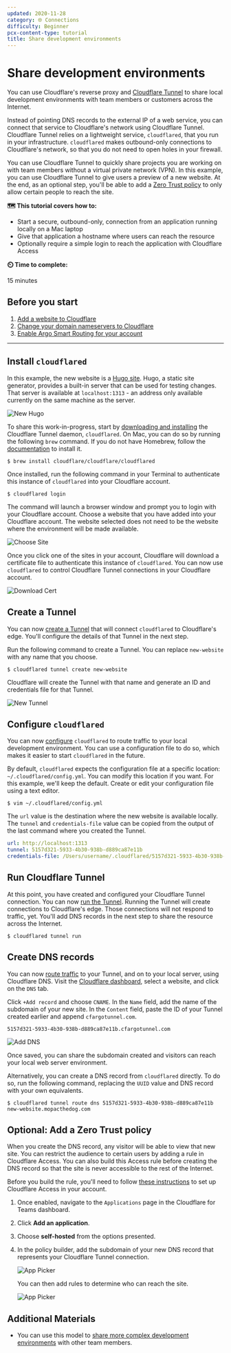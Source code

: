 ```yaml
---
updated: 2020-11-28
category: 🌐 Connections
difficulty: Beginner
pcx-content-type: tutorial
title: Share development environments
---
```


# Share development environments

You can use Cloudflare's reverse proxy and [Cloudflare Tunnel](/cloudflare-one/glossary/#cloudflare-tunnel) to share local development environments with team members or customers across the Internet.

Instead of pointing DNS records to the external IP of a web service, you can connect that service to Cloudflare's network using Cloudflare Tunnel. Cloudflare Tunnel relies on a lightweight service, `cloudflared`, that you run in your infrastructure. `cloudflared` makes outbound-only connections to Cloudflare's network, so that you do not need to open holes in your firewall.

You can use Cloudflare Tunnel to quickly share projects you are working on with team members without a virtual private network (VPN). In this example, you can use Cloudflare Tunnel to give users a preview of a new website. At the end, as an optional step, you'll be able to add a [Zero Trust policy](/cloudflare-one/policies/zero-trust/) to only allow certain people to reach the site.

**🗺️ This tutorial covers how to:**

- Start a secure, outbound-only, connection from an application running locally on a Mac laptop
- Give that application a hostname where users can reach the resource
- Optionally require a simple login to reach the application with Cloudflare Access

**⏲️ Time to complete:**

15 minutes

## Before you start

1.  [Add a website to Cloudflare](https://support.cloudflare.com/hc/en-us/articles/201720164-Creating-a-Cloudflare-account-and-adding-a-website)
2.  [Change your domain nameservers to Cloudflare](https://support.cloudflare.com/hc/en-us/articles/205195708)
3.  [Enable Argo Smart Routing for your account](https://support.cloudflare.com/hc/articles/115000224552-Configuring-Argo-through-the-UI)

---

## Install `cloudflared`

In this example, the new website is a [Hugo site](https://gohugo.io/getting-started/quick-start/). Hugo, a static site generator, provides a built-in server that can be used for testing changes. That server is available at `localhost:1313` - an address only available currently on the same machine as the server.

![New Hugo](../static/secure-origin-connections/share-new-site/hugo-new.png)

To share this work-in-progress, start by [downloading and installing](/cloudflare-one/connections/connect-apps/install-and-setup/) the Cloudflare Tunnel daemon, `cloudflared`. On Mac, you can do so by running the following `brew` command. If you do not have Homebrew, follow the [documentation](https://docs.brew.sh/Installation) to install it.

`$ brew install cloudflare/cloudflare/cloudflared`

Once installed, run the following command in your Terminal to authenticate this instance of `cloudflared` into your Cloudflare account.

`$ cloudflared login`

The command will launch a browser window and prompt you to login with your Cloudflare account. Choose a website that you have added into your Cloudflare account. The website selected does not need to be the website where the environment will be made available.

![Choose Site](../static/secure-origin-connections/share-new-site/pick-site.png)

Once you click one of the sites in your account, Cloudflare will download a certificate file to authenticate this instance of `cloudflared`. You can now use `cloudflared` to control Cloudflare Tunnel connections in your Cloudflare account.

![Download Cert](../static/secure-origin-connections/share-new-site/cert-download.png)

## Create a Tunnel

You can now [create a Tunnel](/cloudflare-one/connections/connect-apps/create-tunnel/) that will connect `cloudflared` to Cloudflare's edge. You'll configure the details of that Tunnel in the next step.

Run the following command to create a Tunnel. You can replace `new-website` with any name that you choose.

`$ cloudflared tunnel create new-website`

Cloudflare will create the Tunnel with that name and generate an ID and credentials file for that Tunnel.

![New Tunnel](../static/secure-origin-connections/share-new-site/create.png)

## Configure `cloudflared`

You can now [configure](/cloudflare-one/connections/connect-apps/configuration/) `cloudflared` to route traffic to your local development environment. You can use a configuration file to do so, which makes it easier to start `cloudflared` in the future.

By default, `cloudflared` expects the configuration file at a specific location: `~/.cloudflared/config.yml`. You can modify this location if you want. For this example, we'll keep the default. Create or edit your configuration file using a text editor.

`$ vim ~/.cloudflared/config.yml`

The `url` value is the destination where the new website is available locally. The `tunnel` and `credentials-file` value can be copied from the output of the last command where you created the Tunnel.

```yml
url: http://localhost:1313
tunnel: 5157d321-5933-4b30-938b-d889ca87e11b
credentials-file: /Users/username/.cloudflared/5157d321-5933-4b30-938b-d889ca87e11b.json
```

## Run Cloudflare Tunnel

At this point, you have created and configured your Cloudflare Tunnel connection. You can now [run the Tunnel](/cloudflare-one/connections/connect-apps/create-tunnel/). Running the Tunnel will create connections to Cloudflare's edge. Those connections will not respond to traffic, yet. You'll add DNS records in the next step to share the resource across the Internet.

`$ cloudflared tunnel run`

## Create DNS records

You can now [route traffic](/cloudflare-one/connections/connect-apps/routing-to-tunnel/) to your Tunnel, and on to your local server, using Cloudflare DNS. Visit the [Cloudflare dashboard](https://dash.cloudflare.com), select a website, and click on the `DNS` tab.

Click `+Add record` and choose `CNAME`. In the `Name` field, add the name of the subdomain of your new site. In the `Content` field, paste the ID of your Tunnel created earlier and append `cfargotunnel.com`.

`5157d321-5933-4b30-938b-d889ca87e11b.cfargotunnel.com`

![Add DNS](../static/secure-origin-connections/share-new-site/add-dns.png)

Once saved, you can share the subdomain created and visitors can reach your local web server environment.

Alternatively, you can create a DNS record from `cloudflared` directly. To do so, run the following command, replacing the `UUID` value and DNS record with your own equivalents.

`$ cloudflared tunnel route dns 5157d321-5933-4b30-938b-d889ca87e11b new-website.mopacthedog.com`

## Optional: Add a Zero Trust policy

When you create the DNS record, any visitor will be able to view that new site. You can restrict the audience to certain users by adding a rule in Cloudflare Access. You can also build this Access rule before creating the DNS record so that the site is never accessible to the rest of the Internet.

Before you build the rule, you'll need to follow [these instructions](/cloudflare-one/setup/) to set up Cloudflare Access in your account.

1.  Once enabled, navigate to the `Applications` page in the Cloudflare for Teams dashboard.

2.  Click **Add an application**.

3.  Choose **self-hosted** from the options presented.

4.  In the policy builder, add the subdomain of your new DNS record that represents your Cloudflare Tunnel connection.

    ![App Picker](../static/secure-origin-connections/share-new-site/configure-app.png)

    You can then add rules to determine who can reach the site.

    ![App Picker](../static/secure-origin-connections/share-new-site/add-rules.png)

## Additional Materials

- You can use this model to [share more complex development environments](https://blog.cloudflare.com/how-argo-tunnel-engineering-uses-argo-tunnel/) with other team members.
